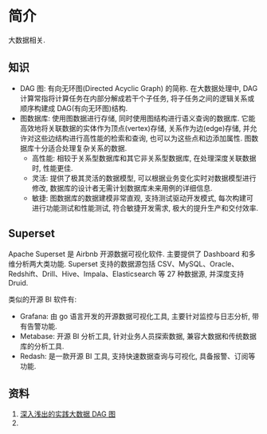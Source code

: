 # 简介
大数据相关.

## 知识
- DAG 图: 有向无环图(Directed Acyclic Graph) 的简称. 在大数据处理中, DAG 计算常指将计算任务在内部分解成若干个子任务, 将子任务之间的逻辑关系或顺序构建成 DAG(有向无环图)结构.
- 图数据库: 使用图数据进行存储, 同时使用图结构进行语义查询的数据库. 它能高效地将关联数据的实体作为顶点(vertex)存储, 关系作为边(edge)存储, 并允许对这些边结构进行高性能的检索和查询, 也可以为这些点和边添加属性. 图数据库十分适合处理复杂关系的数据.
    + 高性能: 相较于关系型数据库和其它非关系型数据库, 在处理深度关联数据时, 性能更佳.
    + 灵活: 提供了极其灵活的数据模型, 可以根据业务变化实时对数据模型进行修改, 数据库的设计者无需计划数据库未来用例的详细信息.
    + 敏捷: 图数据库的数据建模非常直观, 支持测试驱动开发模式, 每次构建可进行功能测试和性能测试, 符合敏捷开发需求, 极大的提升生产和交付效率.

## Superset
Apache Superset 是 Airbnb 开源数据可视化软件. 主要提供了 Dashboard 和多维分析两大类功能. Superset 支持的数据源包括 CSV、MySQL、Oracle、Redshift、Drill、Hive、Impala、Elasticsearch 等 27 种数据源, 并深度支持 Druid.

类似的开源 BI 软件有:
- Grafana: 由 go 语言开发的开源数据可视化工具, 主要针对监控与日志分析, 带有告警功能.
- Metabase: 开源 BI 分析工具, 针对业务人员探索数据, 兼容大数据和传统数据库的分析工具.
- Redash: 是一款开源 BI 工具, 支持快速数据查询与可视化, 具备报警、订阅等功能.

## 资料
1. [深入浅出的实践大数据 DAG 图](https://xie.infoq.cn/article/4d4ab8c6a14577dd8c3ba465d)
2. 